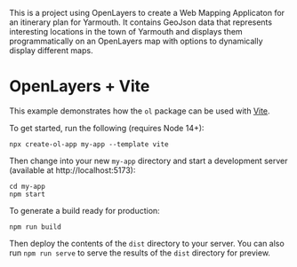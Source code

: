 This is a project using OpenLayers to create a Web Mapping Applicaton for an itinerary plan for Yarmouth. It contains GeoJson data that represents interesting locations in the town of Yarmouth and displays them programmatically on an OpenLayers map with options to dynamically display different maps.

# OpenLayers + Vite

This example demonstrates how the `ol` package can be used with [Vite](https://vitejs.dev/).

To get started, run the following (requires Node 14+):

    npx create-ol-app my-app --template vite

Then change into your new `my-app` directory and start a development server (available at http://localhost:5173):

    cd my-app
    npm start

To generate a build ready for production:

    npm run build

Then deploy the contents of the `dist` directory to your server.  You can also run `npm run serve` to serve the results of the `dist` directory for preview.